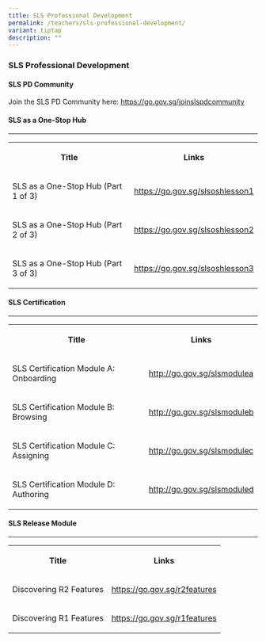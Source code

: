 ```yaml
---
title: SLS Professional Development
permalink: /teachers/sls-professional-development/
variant: tiptap
description: ""
---
```

<h3>SLS Professional Development</h3>
<p></p>
<h4>SLS PD Community</h4>
<p>Join the SLS PD Community here: <a href="https://go.gov.sg/joinslspdcommunity" rel="noopener noreferrer nofollow" target="_blank">https://go.gov.sg/joinslspdcommunity</a>
</p>
<h4>SLS as a One-Stop Hub</h4>
<hr>
<table style="minWidth: 50px">
<colgroup>
<col>
<col>
</colgroup>
<tbody>
<tr>
<th rowspan="1" colspan="1">
<p>Title</p>
</th>
<th rowspan="1" colspan="1">
<p>Links</p>
</th>
</tr>
<tr>
<td rowspan="1" colspan="1">
<p>SLS as a One-Stop Hub (Part 1 of 3)</p>
</td>
<td rowspan="1" colspan="1">
<p><a href="https://go.gov.sg/slsoshlesson1" rel="noopener noreferrer nofollow" target="_blank">https://go.gov.sg/slsoshlesson1</a>
</p>
</td>
</tr>
<tr>
<td rowspan="1" colspan="1">
<p>SLS as a One-Stop Hub (Part 2 of 3)</p>
</td>
<td rowspan="1" colspan="1">
<p><a href="https://go.gov.sg/slsoshlesson2" rel="noopener noreferrer nofollow" target="_blank">https://go.gov.sg/slsoshlesson2</a>
</p>
</td>
</tr>
<tr>
<td rowspan="1" colspan="1">
<p>SLS as a One-Stop Hub (Part 3 of 3)</p>
</td>
<td rowspan="1" colspan="1">
<p><a href="https://go.gov.sg/slsoshlesson3" rel="noopener noreferrer nofollow" target="_blank">https://go.gov.sg/slsoshlesson3</a>
</p>
</td>
</tr>
</tbody>
</table>
<p></p>
<h4>SLS Certification</h4>
<hr>
<table style="minWidth: 50px">
<colgroup>
<col>
<col>
</colgroup>
<tbody>
<tr>
<th rowspan="1" colspan="1">
<p><strong>Title</strong>
</p>
</th>
<th rowspan="1" colspan="1">
<p>Links</p>
</th>
</tr>
<tr>
<td rowspan="1" colspan="1">
<p>SLS Certification Module A: Onboarding</p>
</td>
<td rowspan="1" colspan="1">
<p><a href="http://go.gov.sg/slsmodulea" rel="noopener noreferrer nofollow" target="_blank">http://go.gov.sg/slsmodulea</a>
</p>
</td>
</tr>
<tr>
<td rowspan="1" colspan="1">
<p>SLS Certification Module B: Browsing</p>
</td>
<td rowspan="1" colspan="1">
<p><a href="http://go.gov.sg/slsmodulea" rel="noopener noreferrer nofollow" target="_blank">http://go.gov.sg/slsmoduleb</a>
</p>
</td>
</tr>
<tr>
<td rowspan="1" colspan="1">
<p>SLS Certification Module C: Assigning</p>
</td>
<td rowspan="1" colspan="1">
<p><a href="http://go.gov.sg/slsmodulea" rel="noopener noreferrer nofollow" target="_blank">http://go.gov.sg/slsmodulec</a>
</p>
</td>
</tr>
<tr>
<td rowspan="1" colspan="1">
<p>SLS Certification Module D: Authoring</p>
</td>
<td rowspan="1" colspan="1">
<p><a href="http://go.gov.sg/slsmodulea" rel="noopener noreferrer nofollow" target="_blank">http://go.gov.sg/slsmoduled</a>
</p>
</td>
</tr>
</tbody>
</table>
<h4>SLS Release Module</h4>
<hr>
<table style="minWidth: 50px">
<colgroup>
<col>
<col>
</colgroup>
<tbody>
<tr>
<th rowspan="1" colspan="1">
<p>Title</p>
</th>
<th rowspan="1" colspan="1">
<p>Links</p>
</th>
</tr>
<tr>
<td rowspan="1" colspan="1">
<p>Discovering R2 Features</p>
</td>
<td rowspan="1" colspan="1">
<p><a href="https://go.gov.sg/r2features" rel="noopener noreferrer nofollow" target="_blank">https://go.gov.sg/r2features</a>
</p>
</td>
</tr>
<tr>
<td rowspan="1" colspan="1">
<p>Discovering R1 Features</p>
</td>
<td rowspan="1" colspan="1">
<p><a href="https://go.gov.sg/r1features" rel="noopener noreferrer nofollow" target="_blank">https://go.gov.sg/r1features</a>
</p>
</td>
</tr>
</tbody>
</table>
<p></p>